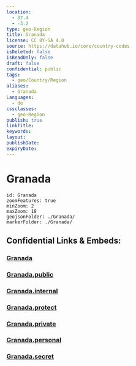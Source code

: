 ```yaml
---
location:
  - 37.4
  - -3.2
type: geo-Region
title: Granada
license: CC BY-SA 4.0
source: https://datahub.io/core/country-codes
isDeleted: false
isReadOnly: false
draft: false
confidential: public
tags:
  - geo/Country/Region
aliases:
  - Granada
Languages:
  - de
cssclasses:
  - geo-Region
publish: true
linkTitle:
keywords:
layout:
publishDate:
expiryDate:
---
```


# Granada

```leaflet
id: Granada
zoomFeatures: true 
minZoom: 2 
maxZoom: 18
geojsonFolder: ./Granada/
markerFolder: ./Granada/
```


## Confidential Links & Embeds: 

### [Granada](/_Standards/Earth/Continent/Europe/Europe~South/Spain/Provinces~Spain/Andalusia/Granada.md) 

### [Granada.public](/_public/Earth/Continent/Europe/Europe~South/Spain/Provinces~Spain/Andalusia/Granada.public.md) 

### [Granada.internal](/_internal/Earth/Continent/Europe/Europe~South/Spain/Provinces~Spain/Andalusia/Granada.internal.md) 

### [Granada.protect](/_protect/Earth/Continent/Europe/Europe~South/Spain/Provinces~Spain/Andalusia/Granada.protect.md) 

### [Granada.private](/_private/Earth/Continent/Europe/Europe~South/Spain/Provinces~Spain/Andalusia/Granada.private.md) 

### [Granada.personal](/_personal/Earth/Continent/Europe/Europe~South/Spain/Provinces~Spain/Andalusia/Granada.personal.md) 

### [Granada.secret](/_secret/Earth/Continent/Europe/Europe~South/Spain/Provinces~Spain/Andalusia/Granada.secret.md)

